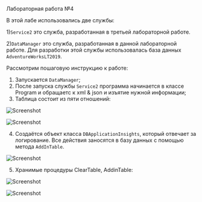 Лабораторная работа №4


В этой лабе использовались две службы: 

1)`Service2` это служба, разработанная в третьей лабораторной работе.

2)`DataMаnager` это служба, разработанная в данной лабораторной работе. Для разработки этой службы использовалась 
база данных `AdventureWorksLT2019`.

Рассмотрим пошаговую инструкцию к работе:
1. Запускается `DataManager`;
2. После запуска службы `Service2` программа начинается в классе Program и обращаетс к xml & json и изъятие нужной информации;
3. Таблица состоит из пяти отношений: 

  ![Screenshot](screenshot/5.png)

  ![Screenshot](screenshot/2.PNG)
  
  
  
4. Создаётся объект класса `DBApplicationInsights`, который отвечает за логирование. Все действия заносятся в базу данных с помощью 
метода `AddInTable`. 

  ![Screenshot](screenshot/1.PNG)
  
  

5. Хранимые процедуры ClearTable, AddinTable:
  
  ![Screenshot](screenshot/3.PNG)
  
  ![Screenshot](screenshot/4.PNG)
